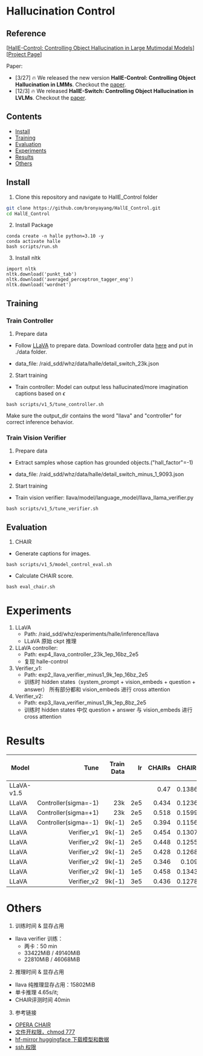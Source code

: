 # Hallucination Control

## Reference

[[HallE-Control: Controlling Object Hallucination in Large Mutimodal Models](https://arxiv.org/pdf/2310.01779v3.pdf)] [[Project Page](https://bohanzhai.github.io/halle-switch.github.io/)] <br>

Paper:
- [3/27] 🔥 We released the new version **HallE-Control: Controlling Object Hallucination in LMMs**. Checkout the [paper](https://arxiv.org/pdf/2310.01779v3.pdf).
- [12/3] 🔥 We released **HallE-Switch: Controlling Object Hallucination in LVLMs**. Checkout the [paper](https://arxiv.org/abs/2310.01779).

## Contents
- [Install](#install)
- [Training](#training)
- [Evaluation](#evaluation)
- [Experiments](#experiments)
- [Results](#results)
- [Others](#others)

## Install
1. Clone this repository and navigate to HallE_Control folder
```bash
git clone https://github.com/bronyayang/HallE_Control.git
cd HallE_Control
```

2. Install Package
```Shell
conda create -n halle python=3.10 -y
conda activate halle
bash scripts/run.sh
```

3. Install nltk
```Shell
import nltk
nltk.download('punkt_tab')
nltk.download('averaged_perceptron_tagger_eng')
nltk.download('wordnet')
```


## Training

### Train Controller

1. Prepare data

- Follow [LLaVA](https://github.com/haotian-liu/LLaVA?tab=readme-ov-file#visual-instruction-tuning) to prepare data.
Download controller data [here](https://drive.google.com/drive/folders/1ZxRE2BNVgWXNSjPv5fv6gw4JzwKeXU4b?usp=sharing) and put in ./data folder.

- data_file: /raid_sdd/whz/data/halle/detail_switch_23k.json

2. Start training

- Train controller: Model can output less hallucinated/more imagination captions based on $\epsilon$

```Shell
bash scripts/v1_5/tune_controller.sh
```
Make sure the output_dir contains the word "llava" and "controller" for correct inference behavior.

### Train Vision Verifier

1. Prepare data

- Extract samples whose caption has grounded objects.("hall_factor"=-1)

- data_file: /raid_sdd/whz/data/halle/detail_switch_minus_1_9093.json

2. Start training

- Train vision verifier: llava/model/language_model/llava_llama_verifier.py

```Shell
bash scripts/v1_5/tune_verifier.sh
```


## Evaluation

1. CHAIR

- Generate captions for images.

```Shell
bash scripts/v1_5/model_control_eval.sh
```

- Calculate CHAIR score.
```Shell
bash eval_chair.sh
```

# Experiments

1. LLaVA
    - Path: /raid_sdd/whz/experiments/halle/inference/llava
    - LLaVA 原始 ckpt 推理 
2. LLaVA controller:
    - Path: exp4_llava_controller_23k_1ep_16bz_2e5
    - 复现 halle-control
3. Verifier_v1:
    - Path: exp2_llava_verifier_minus1_9k_1ep_16bz_2e5
    - 训练时 hidden states（system_prompt + vision_embeds + question + answer） 所有部分都和 vision_embeds 进行 cross attention
4. Verifier_v2:
    - Path: exp3_llava_verifier_minus1_9k_1ep_8bz_2e5
    - 训练时 hidden states 中仅 question + answer 与 vision_embeds 进行 cross attention


# Results

| Model | Tune | Train Data | lr | CHAIRs | CHAIRi | Recall | Len | max length | max new tokens |
| --- | ---: | ---: | ---: | ---: | ---: | ---: | ---: | ---: | ---: |
| LLaVA-v1.5 |  |  |  | 0.47 | 0.1386 | 0.7814 | 1.00922 | 1024 | |
| LLaVA | Controller(sigma=-1) | 23k | 2e5 | 0.434 | 0.1236 | 0.7565 | 1.13142 | 1024 | |
| LLaVA | Controller(sigma=+1) | 23k | 2e5 | 0.518 | 0.1599 | 0.7792 | 0.98124 | 1024 | |
| LLaVA | Controller(sigma=-1) | 9k(-1) | 2e5 | 0.394 | 0.1156 | 0.71398 | 1.31516 | 1024 | |
| LLaVA | Verifier_v1 | 9k(-1) | 2e5 | 0.454 | 0.1307 | 0.7572 | 1.06614 | 1024 | |
| LLaVA | Verifier_v2 | 9k(-1) | 2e5 | 0.448 | 0.1255 | 0.7643 | 1.06818 | 1024 | |
| LLaVA | Verifier_v2 | 9k(-1) | 2e5 | 0.428 | 0.1268 | 0.7622 | 1.0791 | | 200 |
| LLaVA | Verifier_v2 | 9k(-1) | 2e5 | 0.346| 0.109 | 0.7168 | 0.8437 | | 100 |
| LLaVA | Verifier_v2 | 9k(-1) | 1e5 | 0.458 | 0.1343 | 0.7743 | 1.03144 | 1024 | |
| LLaVA | Verifier_v2 | 9k(-1) | 3e5 | 0.436 | 0.1278 | 0.7629 | 1.12096 | 1024 | |



# Others

1. 训练时间 & 显存占用
- llava verifier 训练：
    - 两卡：50 min 
    - 33422MiB / 49140MiB 
    - 22810MiB / 46068MiB


2. 推理时间 & 显存占用
- llava 纯推理显存占用：15802MiB 
- 单卡推理 4.65s/it;
- CHAIR评测时间 40min

3. 参考链接
- [OPERA CHAIR](https://github.com/shikiw/OPERA/blob/main/chair_eval.py)
- [文件开权限，chmod 777](https://zhuanlan.zhihu.com/p/705959942)
- [hf-mirror huggingface 下载模型和数据](https://hf-mirror.com/)
- [ssh 权限](https://zhuanlan.zhihu.com/p/688103044)
